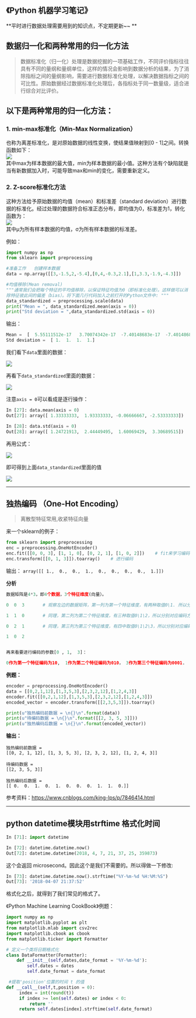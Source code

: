 ## 《Python 机器学习笔记》

 **平时进行数据处理需要用到的知识点，不定期更新~~  **



## 数据归一化和两种常用的归一化方法
>数据标准化（归一化）处理是数据挖掘的一项基础工作，不同评价指标往往具有不同的量纲和量纲单位，这样的情况会影响到数据分析的结果，为了消除指标之间的量纲影响，需要进行数据标准化处理，以解决数据指标之间的可比性。原始数据经过数据标准化处理后，各指标处于同一数量级，适合进行综合对比评价。

## 以下是两种常用的归一化方法：

### 1. min-max标准化（Min-Max Normalization）
也称为离差标准化，是对原始数据的线性变换，使结果值映射到[0 - 1]之间。转换函数如下：    
![](https://images2018.cnblogs.com/blog/1245030/201804/1245030-20180407173218907-764347492.png)    
其中max为样本数据的最大值，min为样本数据的最小值。这种方法有个缺陷就是当有新数据加入时，可能导致max和min的变化，需要重新定义。

### 2. Z-score标准化方法
这种方法给予原始数据的均值（mean）和标准差（standard deviation）进行数据的标准化。经过处理的数据符合标准正态分布，即均值为0，标准差为1，转化函数为：  
![](https://images2018.cnblogs.com/blog/1245030/201804/1245030-20180407173314621-418210820.png)  
其中μ为所有样本数据的均值，σ为所有样本数据的标准差。

例如：
```python
import numpy as np
from sklearn import preprocessing

#准备工作   创建样本数据
data = np.array([[3,-1.5,2,-5.4],[0,4,-0.3,2.1],[1,3.3,-1.9,-4.3]])

#均值移除(Mean removal)
"""通常我们会把每个特征的平均值移除，以保证特征均值为0（即标准化处理）。这样做可以消
除特征彼此间的偏差（bias）。将下面几行代码加入之前打开的Python文件中: """
data_standardized = preprocessing.scale(data)
print("Mean = ", data_standardized.mean(axis = 0))
print("Std deviation = ",data_standardized.std(axis = 0))
```

输出：
```python
Mean =  [  5.55111512e-17   3.70074342e-17  -7.40148683e-17  -7.40148683e-17]
Std deviation =  [ 1.  1.  1.  1.]

```
我们看下```data```里面的数据：

![](https://images2018.cnblogs.com/blog/1245030/201804/1245030-20180407173654128-998701326.png)

再看下```data_standardized```里面的数据：

![](https://images2018.cnblogs.com/blog/1245030/201804/1245030-20180407173800559-907844045.png)

注意```axis = 0```可以看成是逐行操作：
```python
In [27]: data.mean(axis = 0)
Out[27]: array([ 1.33333333,  1.93333333, -0.06666667, -2.53333333])

In [28]: data.std(axis = 0)
Out[28]: array([ 1.24721913,  2.44449495,  1.60069429,  3.30689515])
```
再用公式：

![](https://images2018.cnblogs.com/blog/1245030/201804/1245030-20180407173314621-418210820.png)

即可得到上面```data_standardized```里面的值

![](https://images2018.cnblogs.com/blog/1245030/201804/1245030-20180407174647420-461977694.png)

---
## 独热编码 （One-Hot Encoding）
>离散型特征常用,收紧特征向量

来一个sklearn的例子：

```Python
from sklearn import preprocessing
enc = preprocessing.OneHotEncoder()
enc.fit([[0, 0, 3], [1, 1, 0], [0, 2, 1], [1, 0, 2]])    # fit来学习编码
enc.transform([[0, 1, 3]]).toarray()    # 进行编码
```
输出：
```array([[ 1.,  0.,  0.,  1.,  0.,  0.,  0.,  0.,  1.]])```

__分析__

```Python
数据矩阵是4*3，即4个数据，3个特征维度(向量）。

0  0  3       # 观察左边的数据矩阵，第一列为第一个特征维度，有两种取值0\1. 所以分别对应编码方式为10 、01（即0对应10,1对应01）

1  1  0       # 同理，第二列为第二个特征维度，有三种取值0\1\2，所以分别对应编码方式为100、010、001

0  2  1       # 同理，第三列为第三个特征维度，有四中取值0\1\2\3，所以分别对应编码方式为1000、0100、0010、0001

1  0  2


再来看要进行编码的参数[0 , 1,  3]：

0作为第一个特征编码为10,  1作为第二个特征编码为010， 3作为第三个特征编码为0001.  故此编码结果为 1 0 0 1 0 0 0 0 1

```

__例题：__
```Python
encoder = preprocessing.OneHotEncoder()
data = [[0,2,1,12],[1,3,5,3],[2,3,2,12],[1,2,4,3]]
encoder.fit([[0,2,1,12],[1,3,5,3],[2,3,2,12],[1,2,4,3]])
encoded_vector = encoder.transform([[2,3,5,3]]).toarray()

print(u"独热编码前数据 = \n{}\n".format(data))
print(u"待编码数据 = \n{}\n".format([[2, 3, 5, 3]]))
print(u"独热编码后数据 = \n{}\n".format(encoded_vector))
```
__输出：__
```
独热编码前数据 =
[[0, 2, 1, 12], [1, 3, 5, 3], [2, 3, 2, 12], [1, 2, 4, 3]]

待编码数据 =
[[2, 3, 5, 3]]

独热编码后数据 =
[[ 0.  0.  1.  0.  1.  0.  0.  0.  1.  1.  0.]]
```
参考资料：https://www.cnblogs.com/king-lps/p/7846414.html

---

## python datetime模块用strftime 格式化时间  
```Python  
In [71]: import datetime

In [72]: datetime.datetime.now()
Out[72]: datetime.datetime(2018, 4, 7, 21, 37, 25, 359873)
```
这个会返回 microsecond。因此这个是我们不需要的。所以得做一下修改:  
```python
In [73]: datetime.datetime.now().strftime("%Y-%m-%d %H:%M:%S")
Out[73]: '2018-04-07 21:37:52'
```
格式化之后，就得到了我们常见的格式了。

《Python Machine Learning CookBook》例题：
```python
import numpy as np
import matplotlib.pyplot as plt
from matplotlib.mlab import csv2rec
import matplotlib.cbook as cbook
from matplotlib.ticker import Formatter

# 定义一个类将日期格式化
class DataFormatter(Formatter):
    def __init__(self,dates,date_format = '%Y-%m-%d'):
        self.dates = dates
        self.date_format = date_format

 #提取'position'位置的时间 t 的值
def __call__(self,t,position = 0):
     index = int(round(t))
     if index >= len(self.dates) or index < 0:
         return ''
     return self.dates[index].strftime(self.date_format)
```






